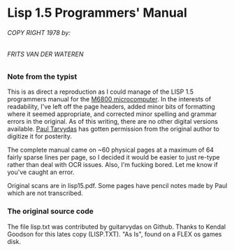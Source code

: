 # Lisp 1.5 Programmers' Manual
###### COPY RIGHT 1978 by:
###### FRITS VAN DER WATEREN

### Note from the typist

This is as direct a reproduction as I could manage of the LISP 1.5 programmers manual for the [M6800 microcomputer](https://en.wikipedia.org/wiki/Motorola_6800). In the interests of readability, I've left off the page headers, added minor bits of formatting where it seemed appropriate, and corrected minor spelling and grammar errors in the original. As of this writing, there are no other digital versions available. [Paul Tarvydas](https://github.com/guitarvydas?tab=activity) has gotten permission from the original author to digitize it for posterity.

The complete manual came on ~60 physical pages at a maximum of 64 fairly sparse lines per page, so I decided it would be easier to just re-type rather than deal with OCR issues. Also, I'm fucking bored. Let me know if you've caught an error.

Original scans are in lisp15.pdf. Some pages have pencil notes made by Paul which are not transcribed. 

### The original source code

The file lisp.txt was contributed by guitarvydas on Github. Thanks to Kendal Goodson for this lates copy (LISP.TXT). "As Is", found on a FLEX os games disk.
